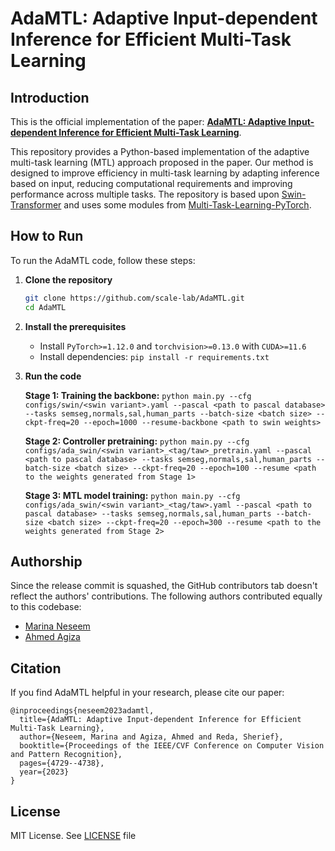 # AdaMTL: Adaptive Input-dependent Inference for Efficient Multi-Task Learning

## Introduction

This is the official implementation of the paper: **[AdaMTL: Adaptive Input-dependent Inference for Efficient Multi-Task Learning](https://arxiv.org/abs/2304.08594)**. 

This repository provides a Python-based implementation of the adaptive multi-task learning (MTL) approach proposed in the paper.  Our method is designed to improve efficiency in multi-task learning by adapting inference based on input, reducing computational requirements and improving performance across multiple tasks. The repository is based upon [Swin-Transformer](https://github.com/microsoft/Swin-Transformer) and uses some modules from [Multi-Task-Learning-PyTorch](https://github.com/SimonVandenhende/Multi-Task-Learning-PyTorch).


## How to Run

To run the AdaMTL code, follow these steps:

1. **Clone the repository**

    ```bash
    git clone https://github.com/scale-lab/AdaMTL.git
    cd AdaMTL
    ```

2. **Install the prerequisites**
    - Install `PyTorch>=1.12.0` and `torchvision>=0.13.0` with `CUDA>=11.6`
    - Install dependencies: `pip install -r requirements.txt`

3. **Run the code**

    **Stage 1: Training the backbone:**
        ```
        python main.py --cfg configs/swin/<swin variant>.yaml --pascal <path to pascal database> --tasks semseg,normals,sal,human_parts --batch-size <batch size> --ckpt-freq=20 --epoch=1000 --resume-backbone <path to swin weights>
        ```
    
    **Stage 2: Controller pretraining:**
        ```
        python main.py --cfg configs/ada_swin/<swin variant>_<tag/taw>_pretrain.yaml --pascal <path to pascal database> --tasks semseg,normals,sal,human_parts --batch-size <batch size> --ckpt-freq=20 --epoch=100 --resume <path to the weights generated from Stage 1>
        ```
        
    **Stage 3: MTL model training:**
        ```
        python main.py --cfg configs/ada_swin/<swin variant>_<tag/taw>.yaml --pascal <path to pascal database> --tasks semseg,normals,sal,human_parts --batch-size <batch size> --ckpt-freq=20 --epoch=300 --resume <path to the weights generated from Stage 2>
        ```
  
## Authorship
Since the release commit is squashed, the GitHub contributors tab doesn't reflect the authors' contributions. The following authors contributed equally to this codebase:
- [Marina Neseem](https://github.com/marina-neseem)
- [Ahmed Agiza](https://github.com/ahmed-agiza)

## Citation
If you find AdaMTL helpful in your research, please cite our paper:
```
@inproceedings{neseem2023adamtl,
  title={AdaMTL: Adaptive Input-dependent Inference for Efficient Multi-Task Learning},
  author={Neseem, Marina and Agiza, Ahmed and Reda, Sherief},
  booktitle={Proceedings of the IEEE/CVF Conference on Computer Vision and Pattern Recognition},
  pages={4729--4738},
  year={2023}
}
```

## License
MIT License. See [LICENSE](LICENSE) file
